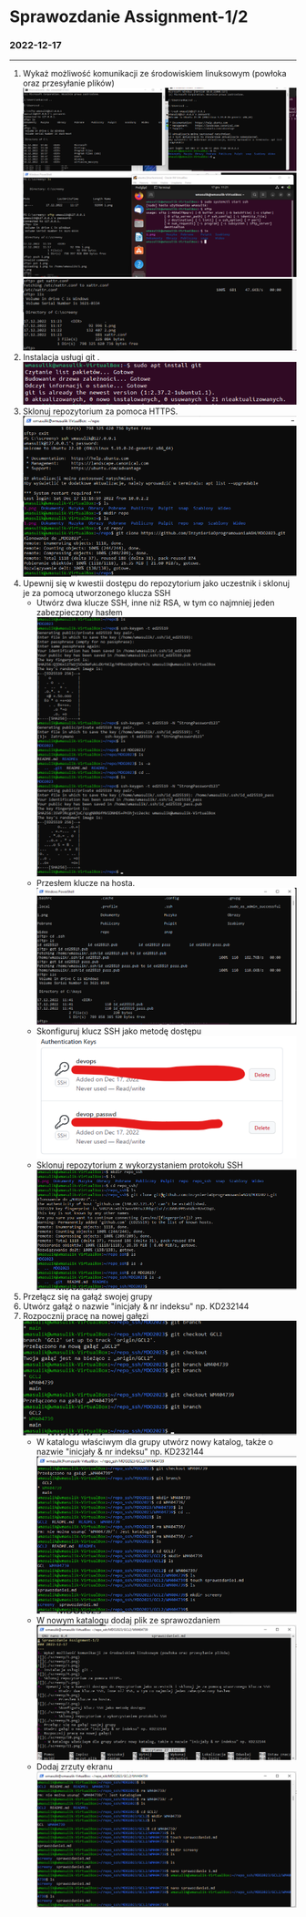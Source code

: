 # Sprawozdanie Assignment-1/2
### 2022-12-17
---
1. Wykaż możliwość komunikacji ze środowiskiem linuksowym (powłoka oraz przesyłanie plików)
![](./screeny/1.png) 
![](./screeny/2.png)
![](./screeny/3.png)
2. Instalacja usługi git .
![](./screeny/4.png) 
3. Sklonuj repozytorium za pomoca HTTPS.
![](./screeny/5.png) 
4.  Upewnij się w kwestii dostępu do repozytorium jako uczestnik i sklonuj je za pomocą utworzonego klucza SSH 
	- Utwórz dwa klucze SSH, inne niż RSA, w tym co najmniej jeden zabezpieczony hasłem 
![](./screeny/6.png) 
	- Przesłem klucze na hosta.
![](./screeny/7.png)
	- Skonfiguruj klucz SSH jako metodę dostępu
![](./screeny/8.png) 
	- Sklonuj repozytorium z wykorzystaniem protokołu SSH
![](./screeny/9.png) 
5. Przełącz się na gałąź swojej grupy 
6. Utwórz gałąź o nazwie "inicjały & nr indeksu" np. KD232144
7. Rozpocznij pracę na nowej gałęzi
![](./screeny/10.png) 
   - W katalogu właściwym dla grupy utwórz nowy katalog, także o nazwie "inicjały & nr indeksu" np. KD232144 
![](./screeny/11.png)
	- W nowym katalogu dodaj plik ze sprawozdaniem
![](./screeny/12.png)
	- Dodaj zrzuty ekranu 
![](./screeny/13.png)
